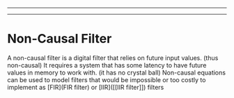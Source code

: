 
---
---
# Non-Causal Filter
A non-causal filter is a digital filter that relies on future input values. (thus non-causal) It requires a system that has some latency to have future values in memory to work with. (it has no crystal ball) Non-causal equations can be used to model filters that would be impossible or too costly to implement as [FIR](FIR filter) or [IIR]([[IIR filter]]) filters